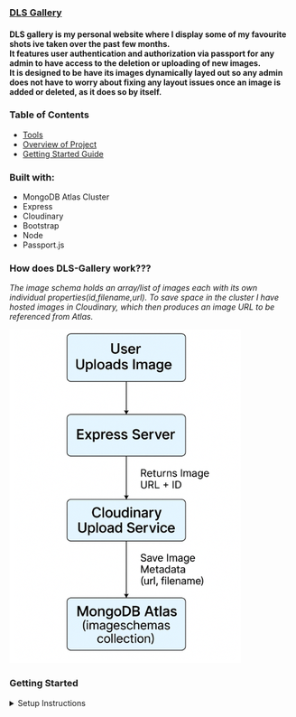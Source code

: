 ### [DLS Gallery](https://dls-gallery-q5o67.ondigitalocean.app/)
#### DLS gallery is my personal website where I display some of my favourite shots ive taken over the past few months.<br> It features user authentication and authorization via passport for any admin to have access to the deletion or uploading of new images.<br>It is designed to be have its images dynamically layed out so any admin does not have to worry about fixing any layout issues once an image is added or deleted, as it does so by itself.
### Table of Contents
- [Tools](#built-with)
- [Overview of Project](#how-does-dls-gallery-work)
- [Getting Started Guide](#getting-started)

### Built with:
- MongoDB Atlas Cluster
- Express
- Cloudinary
- Bootstrap
- Node
- Passport.js
### How does DLS-Gallery work???
_The image schema holds an array/list of images each with its own individual properties(id,filename,url).  To save space in the cluster I have hosted images in Cloudinary, which then produces an image URL to be referenced from Atlas._
<!-- ![database structure](./public/database_structure.png) -->
<!-- ![image upload structure](/public/image_upload_diagram.png) -->
![alt text](image-1.png)


### Getting Started
<details>
<summary>Setup Instructions</summary>
_DLS Gallery uses free tiers of both MongoDB Atlas and Cloudinary to store images.
To get your own DLS Gallery Started youll need to setup free accounts for both._

#### 1. Clone the repo
In your chosen directory, open the terminal and run:

    git clone git@github.com:Denilson0720/DLS-Gallery.git
then cd into the project if youre not already inside:
    cd DLS-Gallery
#### 2. Install Dependencies
Make sure youre in /DLS-Gallery. In your terminal check if so by running:

    ls
You should get a view such as:

    README.md               cloudinary              middleware.js           node_modules            package.json            utils
    app.js                  layouts                 models                  package-lock.json       public                  views
If so, go ahead and install dependencies: 

    npm i

#### 3. Create your own .env file where youll be adding your mongo atlas url and cloudinary url, run:
    touch .env
#### 4. Start setup of your Database. Log in to MongoDB Atlas
    
- Go to: https://www.mongodb.com/cloud/atlas

_If you don’t have an account, create one — it’s free🙌🏼_
#### 5. Create a Cluster
- In your dashboard, create new project, name it what youd like.(eg:DLS Gallery Demo)
    
- Click "Build a Cluster"

- Name it 'DLS-Gallery'
- Choose AWS as the provider
- Choose the Shared Cluster (free tier)

- Pick the region closest to you

- Click "Create Deployment"

- Wait a minute or two while it sets up.
#### 6. Create a Database User
- On the leftside panel go to Database > Security > Database Access 

- Click “Add New Database User”

- Username: dls_user

- Password: create a secure password (e.g. dls_test123, for dev only)

- Add an optional user description if youd like.(eg: dls demo user)

- Database User Privileges > Built-in Role: keep as Read and write to any database

- Click Add User
#### 7. Allow Access From Your IP
- Go to Network Access

- Atlas should have automatically added your IP address and should be listed below(eg:100.35.123.123), if so you can go ahead and skip this step. If not please continue...

- Click “Add IP Address”

- Choose “Allow Access from Anywhere” (0.0.0.0/0) for dev/demo use
(⚠️ Not safe for production)
#### 8. Get your Connection String
- Go to Database > Clusters
- Where you see your Cluster name 'DLS-Gallery', click the 'Connect' button

- Choose the 'Drivers' option under “Connect to your application”

- Select Node.js as the driver, version ≥ 6.7

- Copy the connection string, it should look something like this:

```
mongodb+srv://dls_user:<password>@<your-cluster>.mongodb.net/<dbname>?retryWrites=true&w=majority
```
_Replace <password> with your password and <dbname> with your DLS Gallery DB name (e.g., dls_gallery)_
#### 9. Add DB_URL to your .env
- paste the connection string into your .env file as DB_URL

_your .env file should look like this so far_

    DB_URL=mongodb+srv://dls_user:<password>@<your-cluster>.mongodb.net/<dbname>?retryWrites=true&w=majority
#### 10. Setup your Cloudinary account, also free🫡
_Cloudinary allows us to store images and then produce URL references to them which we can then go ahead and save in Mongo._

Copy your Cloudinary credentials
- Go to Dashboard > On the left hand side panel, at the bottom > Settings > API Keys
- Click 'Generate New API Key'
- Copy the following credentials:
    - Cloud name (located top left)
    - API Key
    - API Secret

Paste your credentials into your .env file as:
- CLOUDINARY_CLOUD_NAME 
- CLOUDINARY_API_KEY
- CLOUDINARY_API_SECRET

_your .env file should look like this_

    DB_URL=mongodb+srv://dls_user:<password>@<your-cluster>.mongodb.net/<dbname>?retryWrites=true&w=majority

    CLOUDINARY_CLOUD_NAME=your_cloud_name
    CLOUDINARY_API_KEY=your_api_key
    CLOUDINARY_API_SECRET=your_api_secret



- Go to: https://cloudinary.com and sign up for a free account if you don’t already have one.
#### 11. Prepare your Cloudinary Folder
- Now that you have access to your Cloudinary dashboard, go ahead and go to 'Programmable Media' and click on 'Media Library'
- Create a folder called 'DlsGallery', this is where all your pictures will be stored and accessed via Mongo
#### 12. Setup an access key
- Produce an access token on your own OR ask ChatGPT to produce an access token, which will be used to allow users to register as an admin for your DLS-Gallery 
- Save your access token in your .env file as:

```
ACCESS_TOKEN=demoToken123
```
#### 13. Seed your DB and Setup the Collection schemas
run

    node app.js

- go to localhost:3000/ in any browser, you should see an error
- in the top right, navigate to admin registration and using the access token you made in the previous step, make a new user admin account
- you should still see an error but now you have succesfully made both user and setup the schemas
- go ahead and stop the application 

now we can go ahead and seed the database, ive provided your first image to get your project up and running, go ahead and run the seed file:

    node seed.js

You have succesfully seeded your DB and Cloudinary folder.
- go ahead and go back to your Mongo Atlas Cluster and click 'Browse Collections'
- Copy the ObjectId of the first object in the 'imageschemas'
- Now add that objectId to your .env file

```
    IMAGE_ID=123456789
```
#### 14. You're all set, run the project again
You should now be able to run the project and start adding more images from the admin screen.
</details>

